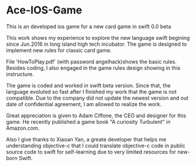 # Ace-IOS-Game
This is an developed ios game for a new card game in swift 0.0 beta

This work shows my experience to explore the new language swift
begining since Jun.2016 in long island high tech incubator. The game is designed to implement new rules for classic card game.

File 'HowToPlay.pdf' (with password angelhack)shows the basic rules. Besides coding, I also engaged in the game rules design showing in this instructure.

The game is coded and worked in swift beta version. Since that, the language evoluted so fast after I finished my work that the game is not compatible. Due to the company did not update the newest version and out date of confidential agreement, I am allowed to realize the work. 

Great appreciation is given to Adam Ciffone, the CEO and designer for this game. He recently published a game book
"A curiosity Turbulent" in Amazon.com. 

Also I give thanks to Xiaoan Yan, a greate developer that helps me understanding objective-c that I could translate objective-c code in public source code to swift for self-learning due to very limited resources for new-born Swift.


